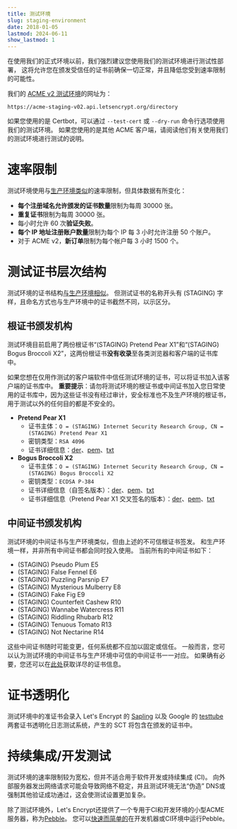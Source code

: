 ```yaml
---
title: 测试环境
slug: staging-environment
date: 2018-01-05
lastmod: 2024-06-11
show_lastmod: 1
---
```



在使用我们的正式环境以前，我们强烈建议您使用我们的测试环境进行测试性部署， 这将允许您在颁发受信任的证书前确保一切正常，并且降低您受到速率限制的可能性。

我们的 [ACME v2 测试环境](https://community.letsencrypt.org/t/staging-endpoint-for-acme-v2/49605)的网址为：

`https://acme-staging-v02.api.letsencrypt.org/directory`

如果您使用的是 Certbot，可以通过 `--test-cert` 或 `--dry-run` 命令行选项使用我们的测试环境。 如果您使用的是其他 ACME 客户端，请阅读他们有关使用我们的测试环境进行测试的说明。

# 速率限制

测试环境使用与[生产环境类似](/docs/rate-limits)的速率限制，但具体数据有所变化：

* **每个注册域名允许颁发的证书数量**限制为每周 30000 张。
* **重复证书**限制为每周 30000 张。
* 每小时允许 60 次**验证失败**。
* **每个 IP 地址注册账户数量**限制为每个 IP 每 3 小时允许注册 50 个账户。
* 对于 ACME v2，**新订单**限制为每个帐户每 3 小时 1500 个。

# 测试证书层次结构

测试环境的证书结构[与生产环境相似](/certificates)。 但测试证书的名称开头有 (STAGING) 字样，且命名方式也与生产环境中的证书截然不同，以示区分。

## 根证书颁发机构

测试环境目前启用了两份根证书“(STAGING) Pretend Pear X1”和“(STAGING) Bogus Broccoli X2”，这两份根证书**没有收录**至各类浏览器和客户端的证书库中。

如果您想在仅用作测试的客户端软件中信任测试环境的证书，可以将证书加入该客户端的证书库中。 **重要提示**：请勿将测试环境的根证书或中间证书加入您日常使用的证书库中，因为这些证书没有经过审计，安全标准也不及生产环境的根证书，用于测试以外的任何目的都是不安全的。

* **Pretend Pear X1**
  * 证书主体：`O = (STAGING) Internet Security Research Group, CN = (STAGING) Pretend Pear X1`
  * 密钥类型：`RSA 4096`
  * 证书详细信息：[der](/certs/staging/letsencrypt-stg-root-x1.der)、[pem](/certs/staging/letsencrypt-stg-root-x1.pem)、[txt](/certs/staging/letsencrypt-stg-root-x1.txt)
* **Bogus Broccoli X2**
  * 证书主体：`O = (STAGING) Internet Security Research Group, CN = (STAGING) Bogus Broccoli X2`
  * 密钥类型：`ECDSA P-384`
  * 证书详细信息（自签名版本）：[der](/certs/staging/letsencrypt-stg-root-x2.der)、[pem](/certs/staging/letsencrypt-stg-root-x2.pem)、[txt](/certs/staging/letsencrypt-stg-root-x2.txt)
  * 证书详细信息（Pretend Pear X1 交叉签名的版本）：[der](/certs/staging/letsencrypt-stg-root-x2-signed-by-x1.der)、[pem](/certs/staging/letsencrypt-stg-root-x2-signed-by-x1.pem)、[txt](/certs/staging/letsencrypt-stg-root-x2-signed-by-x1.txt)

## 中间证书颁发机构

测试环境的中间证书与生产环境类似，但由上述的不可信根证书签发。 和生产环境一样，并非所有中间证书都会同时投入使用。 当前所有的中间证书如下：

* (STAGING) Pseudo Plum E5
* (STAGING) False Fennel E6
* (STAGING) Puzzling Parsnip E7
* (STAGING) Mysterious Mulberry E8
* (STAGING) Fake Fig E9
* (STAGING) Counterfeit Cashew R10
* (STAGING) Wannabe Watercress R11
* (STAGING) Riddling Rhubarb R12
* (STAGING) Tenuous Tomato R13
* (STAGING) Not Nectarine R14

这些中间证书随时可能变更，任何系统都不应加以固定或信任。 一般而言，您可以认为测试环境的中间证书与生产环境中可信的中间证书一一对应。 如果确有必要，您还可以在[此处](https://github.com/letsencrypt/website/blob/main/static/certs/staging)获取详尽的证书信息。

# 证书透明化

测试环境中的准证书会录入 Let's Encrypt 的 [Sapling](/docs/ct-logs) 以及 Google 的 [testtube](http://www.certificate-transparency.org/known-logs#TOC-Test-Logs) 两套证书透明化日志测试系统，产生的 SCT 将包含在颁发的证书中。

# 持续集成/开发测试

测试环境的速率限制较为宽松，但并不适合用于软件开发或持续集成 (CI)。 向外部服务器发出网络请求可能会导致网络不稳定，并且测试环境无法“伪造” DNS或强制其他验证成功通过，这会使测试设置更加复杂。

除了测试环境外，Let's Encrypt还提供了一个专用于CI和开发环境的小型ACME服务器，称为[Pebble](https://github.com/letsencrypt/pebble)。  您可以[快速而简单的](https://github.com/letsencrypt/pebble#docker)在开发机器或CI环境中运行Pebble。
